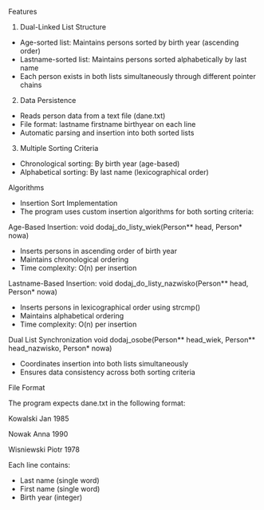 Features
1. Dual-Linked List Structure
- Age-sorted list: Maintains persons sorted by birth year (ascending order)
- Lastname-sorted list: Maintains persons sorted alphabetically by last name
- Each person exists in both lists simultaneously through different pointer chains

2. Data Persistence
- Reads person data from a text file (dane.txt)
- File format: lastname firstname birthyear on each line
- Automatic parsing and insertion into both sorted lists

3. Multiple Sorting Criteria
- Chronological sorting: By birth year (age-based)
- Alphabetical sorting: By last name (lexicographical order)


Algorithms
- Insertion Sort Implementation
- The program uses custom insertion algorithms for both sorting criteria:

Age-Based Insertion: void dodaj_do_listy_wiek(Person** head, Person* nowa)
- Inserts persons in ascending order of birth year
- Maintains chronological ordering
- Time complexity: O(n) per insertion

Lastname-Based Insertion: void dodaj_do_listy_nazwisko(Person** head, Person* nowa)
- Inserts persons in lexicographical order using strcmp()
- Maintains alphabetical ordering
- Time complexity: O(n) per insertion


Dual List Synchronization
void dodaj_osobe(Person** head_wiek, Person** head_nazwisko, Person* nowa)
- Coordinates insertion into both lists simultaneously
- Ensures data consistency across both sorting criteria


File Format

The program expects dane.txt in the following format:

Kowalski Jan 1985

Nowak Anna 1990

Wisniewski Piotr 1978

Each line contains:
- Last name (single word)
- First name (single word)
- Birth year (integer)
